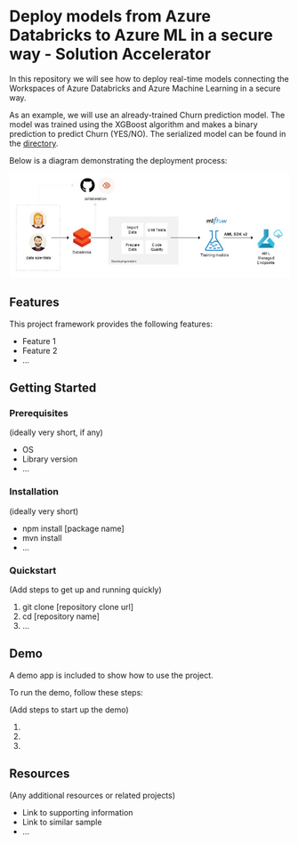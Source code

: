 # Deploy models from Azure Databricks to Azure ML in a secure way - Solution Accelerator

In this repository we will see how to deploy real-time models connecting the Workspaces of Azure Databricks and Azure Machine Learning in a secure way.

As an example, we will use an already-trained Churn prediction model. The model was trained using the XGBoost algorithm and makes a binary prediction to predict Churn (YES/NO). The serialized model can be found in the [directory](churn-deploy/model/).

Below is a diagram demonstrating the deployment process:

![](/images/deployment-flow.jpg)

## Features

This project framework provides the following features:

* Feature 1
* Feature 2
* ...

## Getting Started

### Prerequisites

(ideally very short, if any)

- OS
- Library version
- ...

### Installation

(ideally very short)

- npm install [package name]
- mvn install
- ...

### Quickstart
(Add steps to get up and running quickly)

1. git clone [repository clone url]
2. cd [repository name]
3. ...


## Demo

A demo app is included to show how to use the project.

To run the demo, follow these steps:

(Add steps to start up the demo)

1.
2.
3.

## Resources

(Any additional resources or related projects)

- Link to supporting information
- Link to similar sample
- ...
